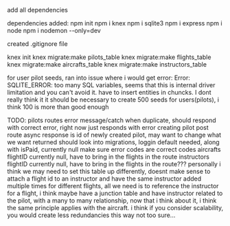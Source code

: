 add all dependencies

dependencies added:
npm init
npm i knex
npm i sqlite3
npm i express
npm i node
npm i nodemon --only=dev

created .gitignore file

knex init
knex migrate:make pilots_table
knex migrate:make flights_table
knex migrate:make aircrafts_table
knex migrate:make instructors_table

for user pilot seeds, ran into issue where i would get error: Error: SQLITE_ERROR: too many SQL variables, seems that this is internal driver limitation and you can't avoid it.
have to insert entities in chuncks. I dont really think it it should be necessary to create 500 seeds for users(pilots), i think 100 is more than good enough

TODO:
pilots
routes error message/catch when duplicate, should respond with correct error, right now just responds with error creating pilot
post route async response is id of newly created pilot, may want to change what we want returned
should look into migrations, loggin default needed, along with isPaid, currently null
make sure error codes are correct codes
aircrafts
flightID currently null, have to bring in the flights in the route
instructors
flightID currently null, have to bring in the flights in the route???
personally i think we may need to set this table up differently, doesnt make sense to attach
a flight id to an instructor and have the same instructor added multiple times for different flights, all we need is to reference the instructor for a flight, i think maybe have a junction table and have instructor related to the pilot, with a many to many relationship,
now that i think about it, i think the same principle applies with the aircraft.
i think if you consider scalability, you would create less redundancies this way
not too sure...
